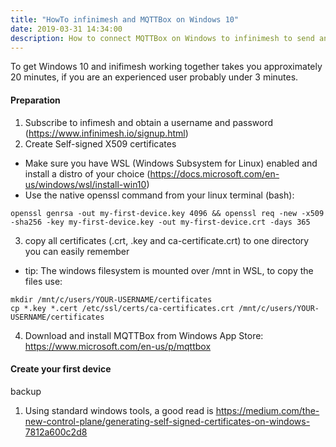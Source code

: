```yaml
---
title: "HowTo infinimesh and MQTTBox on Windows 10"
date: 2019-03-31 14:34:00
description: How to connect MQTTBox on Windows to infinimesh to send and receive data
---
```


To get Windows 10 and inifimesh working together takes you approximately 20 minutes, if you are an experienced user probably under 3 minutes. 

#### Preparation
1. Subscribe to infimesh and obtain a username and password (<a href="https://www.infinimesh.io/signup.html" _target="_blank">https://www.infinimesh.io/signup.html</a>)
2. Create Self-signed X509 certificates
  * Make sure you have WSL (Windows Subsystem for Linux) enabled and install a distro of your choice (<a href="https://docs.microsoft.com/en-us/windows/wsl/install-win10" target="_blank">https://docs.microsoft.com/en-us/windows/wsl/install-win10)</a>
  * Use the native openssl command from your linux terminal (bash): 
```
openssl genrsa -out my-first-device.key 4096 && openssl req -new -x509 -sha256 -key my-first-device.key -out my-first-device.crt -days 365    
```
3. copy all certificates (.crt, .key and ca-certificate.crt) to one directory you can easily remember
  * tip: The windows filesystem is mounted over /mnt in WSL, to copy the files use: 

```
mkdir /mnt/c/users/YOUR-USERNAME/certificates 
cp *.key *.cert /etc/ssl/certs/ca-certificates.crt /mnt/c/users/YOUR-USERNAME/certificates
```
4. Download and install MQTTBox from Windows App Store: <a href="https://www.microsoft.com/de-de/p/mqttbox/9nblggh55jzg?ocid=badge&rtc=1&activetab=pivot:overviewtab" target="_blank">https://www.microsoft.com/en-us/p/mqttbox</a>

#### Create your first device









backup

  1. Using standard windows tools, a good read is <a href="https://medium.com/the-new-control-plane/generating-self-signed-certificates-on-windows-7812a600c2d8" target="_blank">https://medium.com/the-new-control-plane/generating-self-signed-certificates-on-windows-7812a600c2d8</a>
